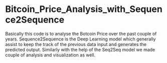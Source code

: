 # Bitcoin_Price_Analysis_with_Sequence2Sequence
Basically this code is to analyse the Botcoin Price over the past couple of years.
Sequence2Sequence is the Deep Learning model which generally assist to keep the track of the previous data input and generates the predicted output.
Similarly with the help of the Seq2Seq model we made couple of analysis and visualization as well.
